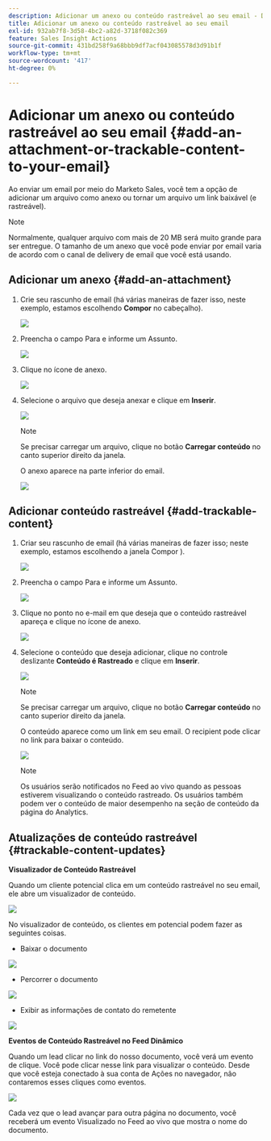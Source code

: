 ```yaml
---
description: Adicionar um anexo ou conteúdo rastreável ao seu email - Documentação do Marketo - Documentação do produto
title: Adicionar um anexo ou conteúdo rastreável ao seu email
exl-id: 932ab7f8-3d58-4bc2-a82d-3718f082c369
feature: Sales Insight Actions
source-git-commit: 431bd258f9a68bbb9df7acf043085578d3d91b1f
workflow-type: tm+mt
source-wordcount: '417'
ht-degree: 0%

---
```


# Adicionar um anexo ou conteúdo rastreável ao seu email {#add-an-attachment-or-trackable-content-to-your-email}

Ao enviar um email por meio do Marketo Sales, você tem a opção de adicionar um arquivo como anexo ou tornar um arquivo um link baixável (e rastreável).

>[!NOTE]
>
>Normalmente, qualquer arquivo com mais de 20 MB será muito grande para ser entregue. O tamanho de um anexo que você pode enviar por email varia de acordo com o canal de delivery de email que você está usando.

## Adicionar um anexo {#add-an-attachment}

1. Crie seu rascunho de email (há várias maneiras de fazer isso, neste exemplo, estamos escolhendo **Compor** no cabeçalho).

   ![](assets/add-an-attachment-or-trackable-content-1.png)

1. Preencha o campo Para e informe um Assunto.

   ![](assets/add-an-attachment-or-trackable-content-2.png)

1. Clique no ícone de anexo.

   ![](assets/add-an-attachment-or-trackable-content-3.png)

1. Selecione o arquivo que deseja anexar e clique em **Inserir**.

   ![](assets/add-an-attachment-or-trackable-content-4.png)

   >[!NOTE]
   >
   >Se precisar carregar um arquivo, clique no botão **Carregar conteúdo** no canto superior direito da janela.

   O anexo aparece na parte inferior do email.

   ![](assets/add-an-attachment-or-trackable-content-5.png)

## Adicionar conteúdo rastreável {#add-trackable-content}

1. Criar seu rascunho de email (há várias maneiras de fazer isso; neste exemplo, estamos escolhendo a janela Compor ).

   ![](assets/add-an-attachment-or-trackable-content-6.png)

1. Preencha o campo Para e informe um Assunto.

   ![](assets/add-an-attachment-or-trackable-content-7.png)

1. Clique no ponto no e-mail em que deseja que o conteúdo rastreável apareça e clique no ícone de anexo.

   ![](assets/add-an-attachment-or-trackable-content-8.png)

1. Selecione o conteúdo que deseja adicionar, clique no controle deslizante **Conteúdo é Rastreado** e clique em **Inserir**.

   ![](assets/add-an-attachment-or-trackable-content-9.png)

   >[!NOTE]
   >
   >Se precisar carregar um arquivo, clique no botão **Carregar conteúdo** no canto superior direito da janela.

   O conteúdo aparece como um link em seu email. O recipient pode clicar no link para baixar o conteúdo.

   ![](assets/add-an-attachment-or-trackable-content-10.png)

   >[!NOTE]
   >
   >Os usuários serão notificados no Feed ao vivo quando as pessoas estiverem visualizando o conteúdo rastreado. Os usuários também podem ver o conteúdo de maior desempenho na seção de conteúdo da página do Analytics.

## Atualizações de conteúdo rastreável {#trackable-content-updates}

**Visualizador de Conteúdo Rastreável**

Quando um cliente potencial clica em um conteúdo rastreável no seu email, ele abre um visualizador de conteúdo.

![](assets/add-an-attachment-or-trackable-content-11.png)

No visualizador de conteúdo, os clientes em potencial podem fazer as seguintes coisas.

* Baixar o documento

![](assets/add-an-attachment-or-trackable-content-12.png)

* Percorrer o documento

![](assets/add-an-attachment-or-trackable-content-13.png)

* Exibir as informações de contato do remetente

![](assets/add-an-attachment-or-trackable-content-14.png)

**Eventos de Conteúdo Rastreável no Feed Dinâmico**

Quando um lead clicar no link do nosso documento, você verá um evento de clique. Você pode clicar nesse link para visualizar o conteúdo. Desde que você esteja conectado à sua conta de Ações no navegador, não contaremos esses cliques como eventos.

![](assets/add-an-attachment-or-trackable-content-15.png)

Cada vez que o lead avançar para outra página no documento, você receberá um evento Visualizado no Feed ao vivo que mostra o nome do documento.
